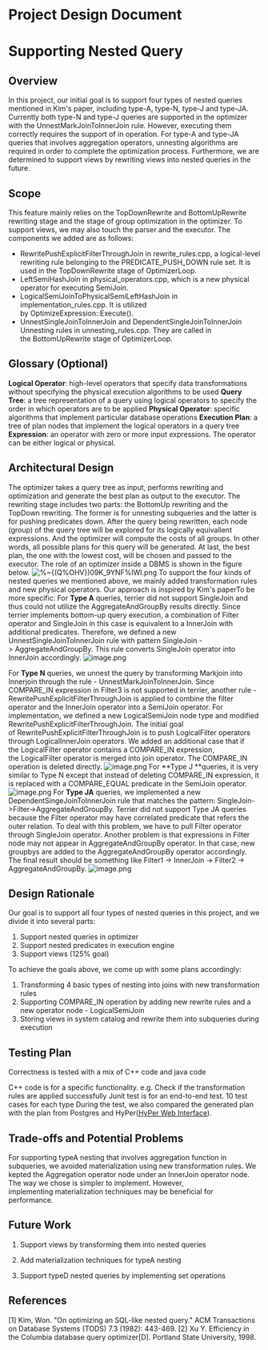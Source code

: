 # Project Design Document

# Supporting Nested Query


## Overview
In this project, our initial goal is to support four types of nested queries mentioned in Kim's paper, including type-A, type-N, type-J and type-JA. Currently both type-N and type-J queries are supported in the optimizer with the UnnestMarkJoinToInnerJoin rule. However, executing them correctly requires the support of in operation. For  type-A and type-JA queries that involves aggregation operators, unnesting algorithms are required in order to complete the optimization process. Furthermore, we are determined to support views by rewriting views into nested queries in the future.


## Scope
This feature mainly relies on the TopDownRewrite and BottomUpRewrite rewriting stage and the stage of group optimization in the optimizer. To support views, we may also touch the parser and the executor.
The components we added are as follows:

- RewritePushExplicitFilterThroughJoin in rewrite_rules.cpp, a logical-level rewriting rule belonging to the PREDICATE_PUSH_DOWN rule set. It is used in the TopDownRewrite stage of OptimizerLoop.
- LeftSemiHashJoin in physical_operators.cpp, which is a new physical operator for executing SemiJoin. 
- LogicalSemiJoinToPhysicalSemiLeftHashJoin in implementation_rules.cpp. It is utilized by OptimizeExpression::Execute(). 
- UnnestSingleJoinToInnerJoin and DependentSingleJoinToInnerJoin Unnesting rules in unnesting_rules.cpp. They are called in the BottomUpRewrite stage of OptimizerLoop.



## Glossary (Optional)


**Logical Operator**: high-level operators that specify data transformations without specifying the physical execution algorithms to be used
**Query Tree**: a tree representation of a query using logical operators to specify the order in which operators are to be applied
**Physical Operator**: specific algorithms that implement particular database operations
**Execution Plan**: a tree of plan nodes that implement the logical operators in a query tree
**Expression**: an operator with zero or more input expressions. The operator can be either logical or physical.


## Architectural Design
The optimizer takes a query tree as input, performs rewriting and optimization and generate the best plan as output to the executor. The rewriting stage includes two parts: the BottomUp rewriting and the TopDown rewriting. The former is for unnesting subqueries and the latter is for pushing predicates down. After the query being rewritten, each node (group) of the query tree  will be explored for its logically equivallent expressions. And the optimizer will compute the costs of all groups. In other words, all possible plans for this query will be generated. At last, the best plan, the one with the lowest cost, will be chosen and passed to the executor.
The role of an optimizer inside a DBMS is shown in the figure below.
![%~{(Q%OHV})09K_9YNF%IWI.png](https://cdn.nlark.com/yuque/0/2020/png/350676/1586317785565-3e0de603-8a58-4c68-830b-0dd8d0ae43e3.png#align=left&display=inline&height=316&margin=%5Bobject%20Object%5D&name=%25~%7B%28Q%25OHV%7D%2909K_9YNF%25IWI.png&originHeight=316&originWidth=592&size=23039&status=done&style=none&width=592)
To support the four kinds of nested queries we mentioned above, we mainly added transformation rules and new physical operators. Our approach is inspired by Kim's paperTo be more specific:
For **Type A** queries, terrier did not support SingleJoin and thus could not utilize the AggregateAndGroupBy results directly. Since terrier implements bottom-up query execution, a combination of Filter operator and SingleJoin in this case is equivalent to a InnerJoin with additional predicates. Therefore, we defined a new UnnestSingleJoinToInnerJoin rule with pattern SingleJoin -> AggregateAndGroupBy. This rule converts SingleJoin operator into InnerJoin accordingly.
![image.png](https://cdn.nlark.com/yuque/0/2020/png/1252453/1588746419433-8e16bb13-c044-48b1-bb0a-427d658018cd.png#align=left&display=inline&height=398&margin=%5Bobject%20Object%5D&name=image.png&originHeight=632&originWidth=1156&size=80724&status=done&style=none&width=728)


For **Type N** queries, we unnest the query by transforming Markjoin into Innerjoin through the rule - UnnestMarkJoinToInnerJoin. Since COMPARE_IN expression in Filter3 is not supported in terrier, another rule - RewritePushExplicitFilterThroughJoin is applied to combine the filter operator and the InnerJoin operator into a SemiJoin operator. For implementation, we defined a new LogicalSemiJoin node type and modified RewritePushExplicitFilterThroughJoin. The initial goal of RewritePushExplicitFilterThroughJoin is to push LogicalFilter operators through LogicalInnerJoin operators. We added an additional case that if the LogicalFilter operator contains a COMPARE_IN expression, the LogicalFilter operator is merged into join operator. The COMPARE_IN operation is deleted directly.
![image.png](https://cdn.nlark.com/yuque/0/2020/png/1252453/1588041184814-6c616381-2976-41aa-82cf-9ce7dc696709.png#align=left&display=inline&height=350&margin=%5Bobject%20Object%5D&name=image.png&originHeight=472&originWidth=991&size=50631&status=done&style=none&width=735)
For **Type J **queries, it is very similar to Type N except that instead of deleting COMPARE_IN expression, it is replaced with a COMPARE_EQUAL predicate in the SemiJoin operator. 
![image.png](https://cdn.nlark.com/yuque/0/2020/png/1252453/1588746552704-a7fc96bc-c34c-444a-a883-06ea80d624dc.png#align=left&display=inline&height=388&margin=%5Bobject%20Object%5D&name=image.png&originHeight=775&originWidth=1628&size=114150&status=done&style=none&width=814)
For **Type JA** queries, we implemented a new DependentSingeJoinToInnerJoin rule that matches the pattern: SingleJoin->Filter->AggregateAndGroupBy. Terrier did not support Type JA queries because the Filter operator may have correlated predicate that refers the outer relation. To deal with this problem, we have to pull Filter operator through SingleJoin operator. Another problem is that expressions in Filter node may not appear in AggregateAndGroupBy operator. In that case, new groupbys are added to the AggregateAndGroupBy operator accordingly. The final result should be something like Filter1 -> InnerJoin -> Filter2 -> AggregateAndGroupBy.
![image.png](https://cdn.nlark.com/yuque/0/2020/png/1252453/1588746505653-735e8f07-3525-44ea-b34f-c197401f85bf.png#align=left&display=inline&height=376&margin=%5Bobject%20Object%5D&name=image.png&originHeight=783&originWidth=1552&size=117808&status=done&style=none&width=746)

## Design Rationale
Our goal is to support all four types of nested queries in this project, and we divide it into several parts:

1. Support nested queries in optimizer
1. Support nested predicates in execution engine 
1. Support views (125% goal)

To achieve the goals above, we come up with some plans accordingly:

1. Transforming 4 basic types of nesting into joins with new transformation rules 
1. Supporting COMPARE_IN operation by adding new rewrite rules and a new operator node - LogicalSemiJoin
1. Storing views in system catalog and rewrite them into subqueries during execution



## Testing Plan
Correctness is tested with a mix of C++ code and java code

C++ code is for a specific functionality. e.g. Check if the transformation rules are applied successfully
Junit test is for an end-to-end test. 10 test cases for each type
During the test, we also compared the generated plan with the plan from Postgres and HyPer([HyPer Web Interface](https://hyper-db.de/interface.html#)).


## Trade-offs and Potential Problems
For supporting typeA nesting that involves aggregation function in subqueries, we avoided materialization using new transformation rules. We kepted the Aggregation operator node under an InnerJoin operator node. The way we chose is simpler to implement. However, implementing materialization techniques may be beneficial for performance.  
## Future Work

1. Support views by transforming them into nested queries

1. Add materialization techniques for typeA nesting

1. Support typeD nested queries by implementing set operations
## References
[1] Kim, Won. "On optimizing an SQL-like nested query." ACM Transactions on Database Systems (TODS) 7.3 (1982): 443-469.
[2] Xu Y. Efficiency in the Columbia database query optimizer[D]. Portland State University, 1998.
